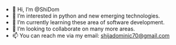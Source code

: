 - 👋 Hi, I’m @ShiDom
- 👀 I’m interested in python and new emerging technologies.
- 🌱 I’m currently learning these area of software development.
- 💞️ I’m looking to collaborate on many more areas.
- 📫 You can reach me via my email: shijadominic70@gmail.com

<!---
ShiDom/ShiDom is a ✨ special ✨ repository because its `README.md` (this file) appears on your GitHub profile.
You can click the Preview link to take a look at your changes.
--->
